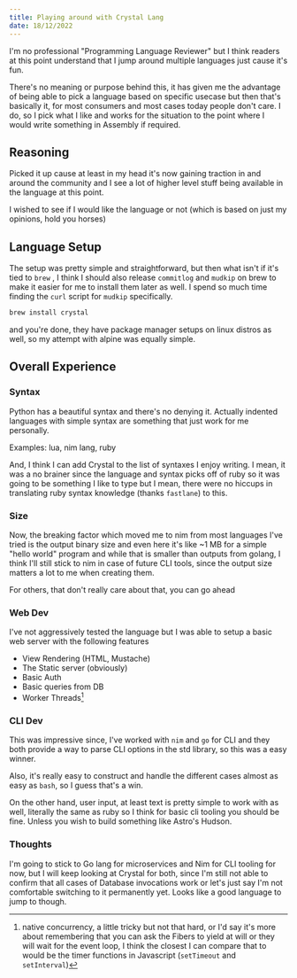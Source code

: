 ```yaml
---
title: Playing around with Crystal Lang
date: 18/12/2022
---
```


I'm no professional "Programming Language Reviewer" but I think readers at this point understand that I jump around multiple languages just cause it's
fun.

There's no meaning or purpose behind this, it has given me the advantage of being able to pick a language based on specific usecase but then that's
basically it, for most consumers and most cases today people don't care. I do, so I pick what I like and works for the situation to the point where I
would write something in Assembly if required.

## Reasoning

Picked it up cause at least in my head it's now gaining traction in and around the community and I see a lot of higher level stuff being available in
the language at this point.

I wished to see if I would like the language or not (which is based on just my opinions, hold you horses)

## Language Setup

The setup was pretty simple and straightforward, but then what isn't if it's tied to `brew` , I think I should also release `commitlog` and `mudkip`
on brew to make it easier for me to install them later as well. I spend so much time finding the `curl` script for `mudkip` specifically.

```sh
brew install crystal
```

and you're done, they have package manager setups on linux distros as well, so my attempt with alpine was equally simple.

## Overall Experience

### Syntax

Python has a beautiful syntax and there's no denying it. Actually indented languages with simple syntax are something that just work for me
personally.

Examples: lua, nim lang, ruby

And, I think I can add Crystal to the list of syntaxes I enjoy writing. I mean, it was a no brainer since the language and syntax picks off of ruby so
it was going to be something I like to type but I mean, there were no hiccups in translating ruby syntax knowledge (thanks `fastlane`) to this.

### Size

Now, the breaking factor which moved me to nim from most languages I've tried is the output binary size and even here it's like ~1 MB for a simple
"hello world" program and while that is smaller than outputs from golang, I think I'll still stick to nim in case of future CLI tools, since the
output size matters a lot to me when creating them.

For others, that don't really care about that, you can go ahead

### Web Dev

I've not aggressively tested the language but I was able to setup a basic web server with the following features

- View Rendering (HTML, Mustache)
- The Static server (obviously)
- Basic Auth
- Basic queries from DB
- Worker Threads[^1]

[^1]:
    native concurrency, a little tricky but not that hard, or I'd say it's more about remembering that you can ask the Fibers to yield at will or they
    will wait for the event loop, I think the closest I can compare that to would be the timer functions in Javascript (`setTimeout` and
    `setInterval`)

### CLI Dev

This was impressive since, I've worked with `nim` and `go` for CLI and they both provide a way to parse CLI options in the std library, so this was a
easy winner.

Also, it's really easy to construct and handle the different cases almost as easy as `bash`, so I guess that's a win.

On the other hand, user input, at least text is pretty simple to work with as well, literally the same as ruby so I think for basic cli tooling you
should be fine. Unless you wish to build something like Astro's Hudson.

### Thoughts

I'm going to stick to Go lang for microservices and Nim for CLI tooling for now, but I will keep looking at Crystal for both, since I'm still not able
to confirm that all cases of Database invocations work or let's just say I'm not comfortable switching to it permanently yet. Looks like a good
language to jump to though.
